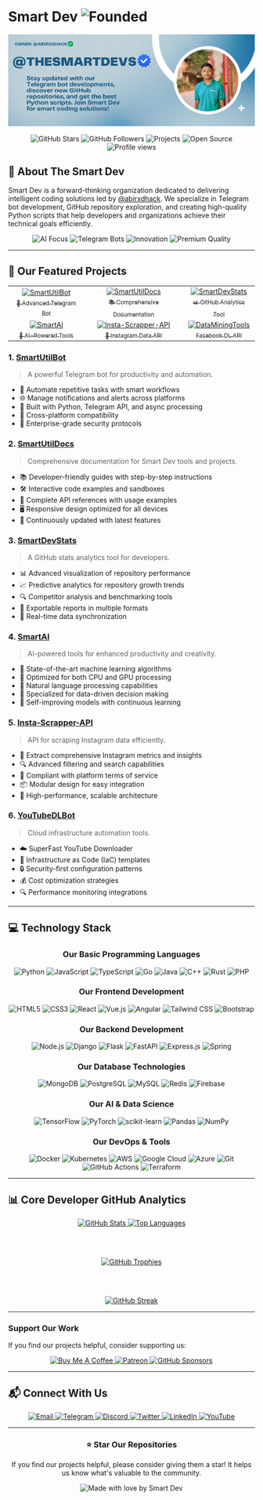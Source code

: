 # Smart Dev <img src="https://img.shields.io/badge/Established-2025-brightgreen" alt="Founded">

<div align="center">
  <img src="./banner.png" alt="Smart Dev Banner" width="800">
  
  <p>
    <img src="https://img.shields.io/github/stars/abirxdhack?style=social" alt="GitHub Stars">
    <img src="https://img.shields.io/github/followers/abirxdhack?style=social" alt="GitHub Followers">
    <img src="https://img.shields.io/badge/Projects-25%2B-blue" alt="Projects">
    <img src="https://img.shields.io/badge/Open%20Source-Advocate-success" alt="Open Source">
    <img src="https://komarev.com/ghpvc/?username=abirxdhack&color=brightgreen" alt="Profile views">
  </p>
</div>

## 🚀 About The Smart Dev
Smart Dev is a forward-thinking organization dedicated to delivering intelligent coding solutions led by [@abirxdhack](https://github.com/abirxdhack). We specialize in Telegram bot development, GitHub repository exploration, and creating high-quality Python scripts that help developers and organizations achieve their technical goals efficiently.

<div align="center">
  <img src="https://img.shields.io/badge/Focus-AI%20Tools-brightgreen" alt="AI Focus">
  <img src="https://img.shields.io/badge/Specialty-Telegram%20Bots-blue" alt="Telegram Bots">
  <img src="https://img.shields.io/badge/Approach-Innovation-orange" alt="Innovation">
  <img src="https://img.shields.io/badge/Quality-Premium-red" alt="Premium Quality">
</div>

---

## 🌟 Our Featured Projects

<div align="center">
  <table>
    <tr>
      <td align="center">
        <a href="https://github.com/abirxdhack/SmartUtilBot">
          <img src="https://img.shields.io/badge/SmartUtilBot-1.0-blue?style=for-the-badge" alt="SmartUtilBot">
          <br>
          <sub>🤖 Advanced Telegram Bot</sub>
        </a>
      </td>
      <td align="center">
        <a href="https://github.com/abirxdhack/SmartUtilDocs">
          <img src="https://img.shields.io/badge/SmartUtilDocs-2.1-green?style=for-the-badge" alt="SmartUtilDocs">
          <br>
          <sub>📚 Comprehensive Documentation</sub>
        </a>
      </td>
      <td align="center">
        <a href="https://github.com/abirxdhack/SmartDevStats">
          <img src="https://img.shields.io/badge/SmartDevStats-3.2-purple?style=for-the-badge" alt="SmartDevStats">
          <br>
          <sub>📊 GitHub Analytics Tool</sub>
        </a>
      </td>
    </tr>
    <tr>
      <td align="center">
        <a href="https://github.com/abirxdhack/SmartAI">
          <img src="https://img.shields.io/badge/SmartAI-2.0-red?style=for-the-badge" alt="SmartAI">
          <br>
          <sub>🧠 AI-Powered Tools</sub>
        </a>
      </td>
      <td align="center">
        <a href="https://github.com/abirxdhack/Insta-Scrapper-API">
          <img src="https://img.shields.io/badge/Insta_Scrapper-1.5-orange?style=for-the-badge" alt="Insta-Scrapper-API">
          <br>
          <sub>📸 Instagram Data API</sub>
        </a>
      </td>
      <td align="center">
        <a href="https://github.com/abirxdhack/FacebookAPI">
          <img src="https://img.shields.io/badge/Facebook-1.0-yellow?style=for-the-badge" alt="DataMiningTools">
          <br>
          <sub>Facebook DL API </sub>
        </a>
      </td>
    </tr>
  </table>
</div>

### **1. [SmartUtilBot](https://github.com/abirxdhack/SmartUtilBot)** 
> A powerful Telegram bot for productivity and automation.
- 🤖 Automate repetitive tasks with smart workflows
- 🌐 Manage notifications and alerts across platforms
- 🔧 Built with Python, Telegram API, and async processing
- 📱 Cross-platform compatibility
- 🔐 Enterprise-grade security protocols

### **2. [SmartUtilDocs](https://github.com/abirxdhack/SmartUtilDocs)** 
> Comprehensive documentation for Smart Dev tools and projects.
- 📚 Developer-friendly guides with step-by-step instructions
- 🛠️ Interactive code examples and sandboxes
- 🔗 Complete API references with usage examples
- 🖥️ Responsive design optimized for all devices
- 🔄 Continuously updated with latest features

### **3. [SmartDevStats](https://github.com/abirxdhack/SmartDevStats)** 
> A GitHub stats analytics tool for developers.
- 📊 Advanced visualization of repository performance
- 📈 Predictive analytics for repository growth trends
- 🔍 Competitor analysis and benchmarking tools
- 📑 Exportable reports in multiple formats
- 🔄 Real-time data synchronization

### **4. [SmartAI](https://github.com/abirxdhack/SmartAI)**
> AI-powered tools for enhanced productivity and creativity.
- 🧠 State-of-the-art machine learning algorithms
- 🚀 Optimized for both CPU and GPU processing
- 📝 Natural language processing capabilities
- 🎯 Specialized for data-driven decision making
- 🔄 Self-improving models with continuous learning

### **5. [Insta-Scrapper-API](https://github.com/abirxdhack/Insta-Scrapper-API)** 
> API for scraping Instagram data efficiently.
- 📸 Extract comprehensive Instagram metrics and insights
- 🔍 Advanced filtering and search capabilities
- 🔐 Compliant with platform terms of service
- 📦 Modular design for easy integration
- 🚀 High-performance, scalable architecture

### **6. [YouTubeDLBot](https://github.com/abirxdhack/YouTubeDLBot)** 
> Cloud infrastructure automation tools.
- ☁️ SuperFast YouTube Downloader
- 🔄 Infrastructure as Code (IaC) templates
- 🔒 Security-first configuration patterns
- 💰 Cost optimization strategies
- 🔍 Performance monitoring integrations

---

## 💻 Technology Stack

<div align="center">
  
  ### Our Basic Programming Languages
  ![Python](https://img.shields.io/badge/Python-3776AB?style=for-the-badge&logo=python&logoColor=white)
  ![JavaScript](https://img.shields.io/badge/JavaScript-F7DF1E?style=for-the-badge&logo=javascript&logoColor=black)
  ![TypeScript](https://img.shields.io/badge/TypeScript-007ACC?style=for-the-badge&logo=typescript&logoColor=white)
  ![Go](https://img.shields.io/badge/Go-00ADD8?style=for-the-badge&logo=go&logoColor=white)
  ![Java](https://img.shields.io/badge/Java-ED8B00?style=for-the-badge&logo=openjdk&logoColor=white)
  ![C++](https://img.shields.io/badge/C++-00599C?style=for-the-badge&logo=cplusplus&logoColor=white)
  ![Rust](https://img.shields.io/badge/Rust-000000?style=for-the-badge&logo=rust&logoColor=white)
  ![PHP](https://img.shields.io/badge/PHP-777BB4?style=for-the-badge&logo=php&logoColor=white)
  
  ### Our Frontend Development
  ![HTML5](https://img.shields.io/badge/HTML5-E34F26?style=for-the-badge&logo=html5&logoColor=white)
  ![CSS3](https://img.shields.io/badge/CSS3-1572B6?style=for-the-badge&logo=css3&logoColor=white)
  ![React](https://img.shields.io/badge/React-20232A?style=for-the-badge&logo=react&logoColor=61DAFB)
  ![Vue.js](https://img.shields.io/badge/Vue.js-35495E?style=for-the-badge&logo=vuedotjs&logoColor=4FC08D)
  ![Angular](https://img.shields.io/badge/Angular-DD0031?style=for-the-badge&logo=angular&logoColor=white)
  ![Tailwind CSS](https://img.shields.io/badge/Tailwind_CSS-38B2AC?style=for-the-badge&logo=tailwind-css&logoColor=white)
  ![Bootstrap](https://img.shields.io/badge/Bootstrap-563D7C?style=for-the-badge&logo=bootstrap&logoColor=white)
  
  ### Our Backend Development
  ![Node.js](https://img.shields.io/badge/Node.js-43853D?style=for-the-badge&logo=node.js&logoColor=white)
  ![Django](https://img.shields.io/badge/Django-092E20?style=for-the-badge&logo=django&logoColor=white)
  ![Flask](https://img.shields.io/badge/Flask-000000?style=for-the-badge&logo=flask&logoColor=white)
  ![FastAPI](https://img.shields.io/badge/FastAPI-009688?style=for-the-badge&logo=fastapi&logoColor=white)
  ![Express.js](https://img.shields.io/badge/Express.js-404D59?style=for-the-badge&logo=express&logoColor=white)
  ![Spring](https://img.shields.io/badge/Spring-6DB33F?style=for-the-badge&logo=spring&logoColor=white)
  
  ### Our Database Technologies
  ![MongoDB](https://img.shields.io/badge/MongoDB-4EA94B?style=for-the-badge&logo=mongodb&logoColor=white)
  ![PostgreSQL](https://img.shields.io/badge/PostgreSQL-316192?style=for-the-badge&logo=postgresql&logoColor=white)
  ![MySQL](https://img.shields.io/badge/MySQL-005C84?style=for-the-badge&logo=mysql&logoColor=white)
  ![Redis](https://img.shields.io/badge/Redis-DC382D?style=for-the-badge&logo=redis&logoColor=white)
  ![Firebase](https://img.shields.io/badge/Firebase-FFCA28?style=for-the-badge&logo=firebase&logoColor=black)
  
  ### Our AI & Data Science
  ![TensorFlow](https://img.shields.io/badge/TensorFlow-FF6F00?style=for-the-badge&logo=tensorflow&logoColor=white)
  ![PyTorch](https://img.shields.io/badge/PyTorch-EE4C2C?style=for-the-badge&logo=pytorch&logoColor=white)
  ![scikit-learn](https://img.shields.io/badge/scikit--learn-F7931E?style=for-the-badge&logo=scikit-learn&logoColor=white)
  ![Pandas](https://img.shields.io/badge/Pandas-150458?style=for-the-badge&logo=pandas&logoColor=white)
  ![NumPy](https://img.shields.io/badge/NumPy-013243?style=for-the-badge&logo=numpy&logoColor=white)
  
  ### Our DevOps & Tools
  ![Docker](https://img.shields.io/badge/Docker-2496ED?style=for-the-badge&logo=docker&logoColor=white)
  ![Kubernetes](https://img.shields.io/badge/Kubernetes-326CE5?style=for-the-badge&logo=kubernetes&logoColor=white)
  ![AWS](https://img.shields.io/badge/AWS-232F3E?style=for-the-badge&logo=amazon-aws&logoColor=white)
  ![Google Cloud](https://img.shields.io/badge/Google_Cloud-4285F4?style=for-the-badge&logo=google-cloud&logoColor=white)
  ![Azure](https://img.shields.io/badge/Azure-0078D4?style=for-the-badge&logo=microsoft-azure&logoColor=white)
  ![Git](https://img.shields.io/badge/Git-F05032?style=for-the-badge&logo=git&logoColor=white)
  ![GitHub Actions](https://img.shields.io/badge/GitHub_Actions-2088FF?style=for-the-badge&logo=github-actions&logoColor=white)
  ![Terraform](https://img.shields.io/badge/Terraform-7B42BC?style=for-the-badge&logo=terraform&logoColor=white)
  
</div>

---
## 📊 Core Developer  GitHub Analytics

<div align="center">
  
  <a href="https://github.com/abirxdhack">
    <img height="180em" src="https://github-readme-stats.vercel.app/api?username=abirxdhack&show_icons=true&theme=radical&include_all_commits=true&count_private=true" alt="GitHub Stats"/>
    <img height="180em" src="https://github-readme-stats.vercel.app/api/top-langs/?username=abirxdhack&layout=compact&langs_count=10&theme=radical" alt="Top Languages"/>
  </a>
  
  <br><br>
  
  <a href="https://github.com/abirxdhack">
    <img src="https://github-profile-trophy.vercel.app/?username=abirxdhack&theme=radical&row=1&column=7" alt="GitHub Trophies"/>
  </a>
  
  <br><br>
  
  <a href="https://github.com/abirxdhack">
    <img src="https://github-readme-streak-stats.herokuapp.com/?user=abirxdhack&theme=radical" alt="GitHub Streak"/>
  </a>
  
</div>

---


### Support Our Work
If you find our projects helpful, consider supporting us:

<div align="center">
  
  <a href="https://www.buymeacoffee.com/smartdev">
    <img src="https://img.shields.io/badge/Buy%20Me%20a%20Coffee-ffdd00?style=for-the-badge&logo=buy-me-a-coffee&logoColor=black" alt="Buy Me A Coffee">
  </a>
  <a href="https://www.patreon.com/smartdev">
    <img src="https://img.shields.io/badge/Patreon-F96854?style=for-the-badge&logo=patreon&logoColor=white" alt="Patreon">
  </a>
  <a href="https://github.com/sponsors/abirxdhack">
    <img src="https://img.shields.io/badge/GitHub%20Sponsors-EA4AAA?style=for-the-badge&logo=github%20sponsors&logoColor=white" alt="GitHub Sponsors">
  </a>
  
</div>

---

## 📬 Connect With Us

<div align="center">
  
  <a href="mailto:abirthedigitalguru@gmail.com">
    <img src="https://img.shields.io/badge/Email-D14836?style=for-the-badge&logo=gmail&logoColor=white" alt="Email">
  </a>
  <a href="https://t.me/TheSmartDevs">
    <img src="https://img.shields.io/badge/Telegram-2CA5E0?style=for-the-badge&logo=telegram&logoColor=white" alt="Telegram">
  </a>
  <a href="https://discord.gg/smartdev">
    <img src="https://img.shields.io/badge/Discord-7289DA?style=for-the-badge&logo=discord&logoColor=white" alt="Discord">
  </a>
  <a href="https://twitter.com/smartdev_hq">
    <img src="https://img.shields.io/badge/Twitter-1DA1F2?style=for-the-badge&logo=twitter&logoColor=white" alt="Twitter">
  </a>
  <a href="https://linkedin.com/company/smartdev-org">
    <img src="https://img.shields.io/badge/LinkedIn-0077B5?style=for-the-badge&logo=linkedin&logoColor=white" alt="LinkedIn">
  </a>
  <a href="https://www.youtube.com/channel/abirxdhackz">
    <img src="https://img.shields.io/badge/YouTube-FF0000?style=for-the-badge&logo=youtube&logoColor=white" alt="YouTube">
  </a>
  
</div>

---

<div align="center">
  <h3>⭐ Star Our Repositories</h3>
  <p>If you find our projects helpful, please consider giving them a star! It helps us know what's valuable to the community.</p>
  
  <img src="https://img.shields.io/badge/Made%20with%20%E2%9D%A4%EF%B8%8F%20by-Smart%20Dev-blue?style=for-the-badge" alt="Made with love by Smart Dev">
</div>
